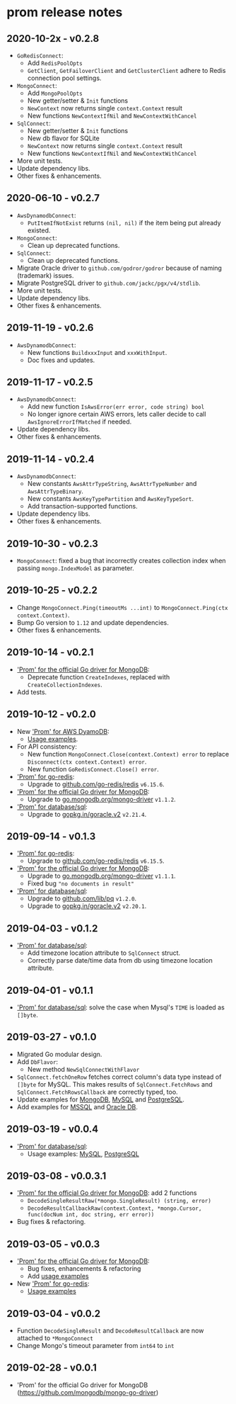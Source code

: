 # prom release notes

## 2020-10-2x - v0.2.8

- `GoRedisConnect`:
  - Add `RedisPoolOpts`
  - `GetClient`, `GetFailoverClient` and `GetClusterClient` adhere to Redis connection pool settings.
- `MongoConnect`:
  - Add `MongoPoolOpts`
  - New getter/setter & `Init` functions
  - `NewContext` now returns single `context.Context` result
  - New functions `NewContextIfNil` and `NewContextWithCancel`
- `SqlConnect`:
  - New getter/setter & `Init` functions
  - New db flavor for SQLite
  - `NewContext` now returns single `context.Context` result
  - New functions `NewContextIfNil` and `NewContextWithCancel`
- More unit tests.
- Update dependency libs.
- Other fixes & enhancements.

## 2020-06-10 - v0.2.7

- `AwsDynamodbConnect`:
  - `PutItemIfNotExist` returns `(nil, nil)` if the item being put already existed.
- `MongoConnect`:
  - Clean up deprecated functions.
- `SqlConnect`:
  - Clean up deprecated functions.
- Migrate Oracle driver to `github.com/godror/godror` because of naming (trademark) issues.
- Migrate PostgreSQL driver to `github.com/jackc/pgx/v4/stdlib`.
- More unit tests.
- Update dependency libs.
- Other fixes & enhancements.

## 2019-11-19 - v0.2.6

- `AwsDynamodbConnect`:
  - New functions `BuildxxxInput` and `xxxWithInput`.
  - Doc fixes and updates.

## 2019-11-17 - v0.2.5

- `AwsDynamodbConnect`:
  - Add new function `IsAwsError(err error, code string) bool`
  - No longer ignore certain AWS errors, lets caller decide to call `AwsIgnoreErrorIfMatched` if needed.
- Update dependency libs.
- Other fixes & enhancements.

## 2019-11-14 - v0.2.4

- `AwsDynamodbConnect`:
  - New constants `AwsAttrTypeString`, `AwsAttrTypeNumber` and `AwsAttrTypeBinary`.
  - New constants `AwsKeyTypePartition` and `AwsKeyTypeSort`.
  - Add transaction-supported functions.
- Update dependency libs.
- Other fixes & enhancements.

## 2019-10-30 - v0.2.3

- `MongoConnect`: fixed a bug that incorrectly creates collection index when passing `mongo.IndexModel` as parameter.

## 2019-10-25 - v0.2.2

- Change `MongoConnect.Ping(timeoutMs ...int)` to `MongoConnect.Ping(ctx context.Context)`.
- Bump Go version to `1.12` and update dependencies.
- Other fixes & enhancements.

## 2019-10-14 - v0.2.1

- ['Prom' for the official Go driver for MongoDB](mongo.md):
  - Deprecate function `CreateIndexes`, replaced with `CreateCollectionIndexes`.
- Add tests.

## 2019-10-12 - v0.2.0

- New ['Prom' for AWS DyamoDB](aws-dynamodb.md):
  - [Usage examples](examples/example_aws-dynamodb_base.go).
- For API consistency:
  - New function `MongoConnect.Close(context.Context) error` to replace `Disconnect(ctx context.Context) error`.
  - New function `GoRedisConnect.Close() error`.
- ['Prom' for go-redis](go-redis.md):
  - Upgrade to [github.com/go-redis/redis](https://github.com/go-redis/redis) `v6.15.6`.
- ['Prom' for the official Go driver for MongoDB](mongo.md):
  - Upgrade to [go.mongodb.org/mongo-driver](https://godoc.org/go.mongodb.org/mongo-driver/) `v1.1.2`.
- ['Prom' for database/sql](sql.md):
  - Upgrade to [gopkg.in/goracle.v2](https://github.com/go-goracle/goracle) `v2.21.4`.

## 2019-09-14 - v0.1.3

- ['Prom' for go-redis](go-redis.md):
  - Upgrade to [github.com/go-redis/redis](https://github.com/go-redis/redis) `v6.15.5`.
- ['Prom' for the official Go driver for MongoDB](mongo.md):
  - Upgrade to [go.mongodb.org/mongo-driver](https://godoc.org/go.mongodb.org/mongo-driver/) `v1.1.1`.
  - Fixed bug `"no documents in result"`
- ['Prom' for database/sql](sql.md):
  - Upgrade to [github.com/lib/pq](https://github.com/lib/pq) `v1.2.0`.
  - Upgrade to [gopkg.in/goracle.v2](https://github.com/go-goracle/goracle) `v2.20.1`.

## 2019-04-03 - v0.1.2

- ['Prom' for database/sql](sql.md):
  - Add timezone location attribute to `SqlConnect` struct.
  - Correctly parse date/time data from db using timezone location attribute.

## 2019-04-01 - v0.1.1

- ['Prom' for database/sql](sql.md): solve the case when Mysql's `TIME` is loaded as `[]byte`.

## 2019-03-27 - v0.1.0

- Migrated Go modular design.
- Add `DbFlavor`:
  - New method `NewSqlConnectWithFlavor`
- `SqlConnect.fetchOneRow` fetches correct column's data type instead of `[]byte` for MySQL.
  This makes results of `SqlConnect.FetchRows` and `SqlConnect.FetchRowsCallback` are correctly typed, too.
- Update examples for [MongoDB](examples/example_mongo.go), [MySQL](examples/example_mysql.go) and [PostgreSQL](examples/example_pgsql.go).
- Add examples for [MSSQL](examples/example_mssql.go) and [Oracle DB](examples/example_oracle.go).

## 2019-03-19 - v0.0.4

- ['Prom' for database/sql](sql.md):
  - Usage examples: [MySQL](examples/example_mysql.go), [PostgreSQL](examples/example_pgsql.go)

## 2019-03-08 - v0.0.3.1

- ['Prom' for the official Go driver for MongoDB](mongo.md): add 2 functions
  - `DecodeSingleResultRaw(*mongo.SingleResult) (string, error)`
  - `DecodeResultCallbackRaw(context.Context, *mongo.Cursor, func(docNum int, doc string, err error))`
- Bug fixes & refactoring.

## 2019-03-05 - v0.0.3

- ['Prom' for the official Go driver for MongoDB](mongo.md):
  - Bug fixes, enhancements & refactoring
  - Add [usage examples](examples/example_mongo.go)
- New ['Prom' for go-redis](go-redis.md):
  - [Usage examples](examples/example_go-redis.go)

## 2019-03-04 - v0.0.2

- Function `DecodeSingleResult` and `DecodeResultCallback` are now attached to `*MongoConnect`
- Change Mongo's timeout parameter from `int64` to `int`

## 2019-02-28 - v0.0.1

- 'Prom' for the official Go driver for MongoDB (https://github.com/mongodb/mongo-go-driver)
